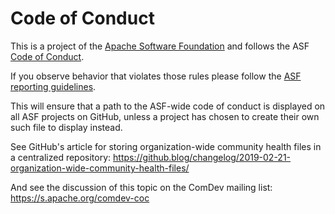 # Code of Conduct

This is a project of the [Apache Software Foundation](https://apache.org)
and follows the ASF [Code of Conduct](https://www.apache.org/foundation/policies/conduct).

If you observe behavior that violates those rules please follow the [ASF reporting guidelines](https://www.apache.org/foundation/policies/conduct#reporting-guidelines).

This will ensure that a path to the ASF-wide code of conduct is displayed on all ASF projects on GitHub, unless a project has chosen to create their own such file to display instead.

See GitHub's article for storing organization-wide community health files in a centralized repository: https://github.blog/changelog/2019-02-21-organization-wide-community-health-files/

And see the discussion of this topic on the ComDev mailing list: https://s.apache.org/comdev-coc
